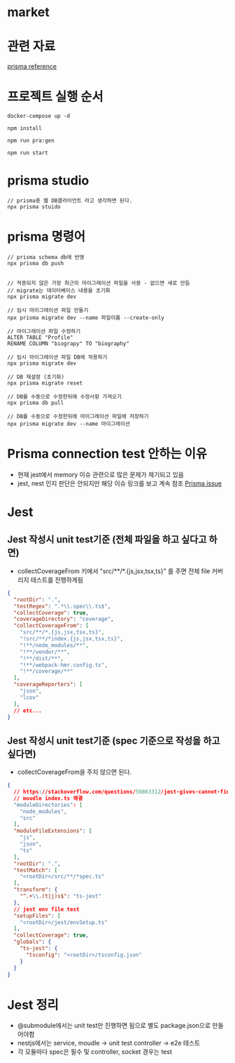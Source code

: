 # market

# 관련 자료

[prisma reference](https://www.prisma.io/docs/reference)

# 프로젝트 실행 순서

```
docker-compose up -d 

npm install

npm run pra:gen

npm run start

```

# prisma studio
```
// prisma용 웹 DB클라이언트 라고 생각하면 된다.
npx prisma stuido
```

# prisma 명령어

```
// prisma schema db에 반영
npx prisma db push


// 적용되지 않은 가장 최근의 마이그레이션 파일을 사용 - 없으면 새로 만듬
// migrate는 데이터베이스 내용을 초기화
npx prisma migrate dev

// 임시 마이그레이션 파일 만들기
npx prisma migrate dev --name 파일이름 --create-only

// 마이그레이션 파일 수정하기
ALTER TABLE "Profile"
RENAME COLUMN "biograpy" TO "biography"

// 임시 마이그레이션 파일 DB에 적용하기
npx prisma migrate dev

// DB 재설정 (초기화)
npx prisma migrate reset

// DB를 수동으로 수정한뒤에 수정사항 가져오기
npx prisma db pull

// DB를 수동으로 수정한뒤에 마이그레이션 파일에 저장하기
npx prisma migrate dev --name 마이그레이션
```

# Prisma connection test 안하는 이유
- 현재 jest에서 memory 이슈 관련으로 많은 문제가 제기되고 있음
- jest, nest 인지 판단은 안되지만 해당 이슈 링크를 보고 계속 참조 [Prisma issue](https://github.com/prisma/prisma/issues/12339)

# Jest 

## Jest 작성시 unit test기준 (전체 파일을 하고 싶다고 하면)

- collectCoverageFrom 키에서 "src/**/*.{js,jsx,tsx,ts}" 를 주면 전체 file 커버리지 테스트를 진행하게됨

``` json
{
  "rootDir": ".",
  "testRegex": ".*\\.spec\\.ts$",
  "collectCoverage": true,
  "coverageDirectory": "coverage",
  "collectCoverageFrom": [
    "src/**/*.{js,jsx,tsx,ts}",
    "!src/**/*index.{js,jsx,tsx,ts}",
    "!**/node_modules/**",
    "!**/vendor/**",
    "!**/dist/**",
    "!**/webpack-hmr.config.ts",
    "!**/coverage/**"
  ],
  "coverageReporters": [
    "json",
    "lcov"
  ],
  // etc...
}
```

## Jest 작성시 unit test기준 (spec 기준으로 작성을 하고 싶다면)

-  collectCoverageFrom을 주지 않으면 된다.
``` json
{
  // https://stackoverflow.com/questions/50863312/jest-gives-cannot-find-module-when-importing-components-with-absolute-paths
  // moudle index.ts 해결
  "moduleDirectories": [
    "node_modules",
    "src"
  ],
  "moduleFileExtensions": [
    "js",
    "json",
    "ts"
  ],
  "rootDir": ".",
  "testMatch": [
    "<rootDir>/src/**/*spec.ts"
  ],
  "transform": {
    "^.+\\.(t|j)s$": "ts-jest"
  },
  // jest env file test 
  "setupFiles": [
    "<rootDir>/jest/envSetup.ts"
  ],
  "collectCoverage": true,
  "globals": {
    "ts-jest": {
      "tsconfig": "<rootDir>/tsconfig.json"
    }
  }
}
```

# Jest 정리

- @submodule에서는 unit test만 진행하면 됨으로 별도 package.json으로 만들어야함
- nestjs에서는 service, moudle -> unit test controller -> e2e 테스트
- 각 모듈마다 spec은 필수 및 controller, socket 경우는 test
